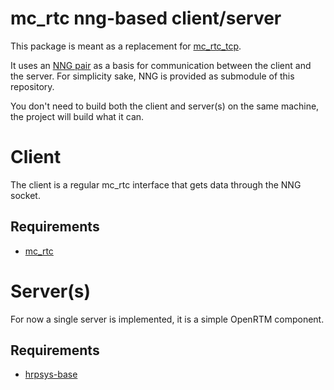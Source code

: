 mc\_rtc nng-based client/server
==

This package is meant as a replacement for [mc\_rtc\_tcp](https://gite.lirmm.fr/multi-contact/mc_rtc_tcp).

It uses an [NNG pair](https://nanomsg.org/gettingstarted/nng/pair.html) as a basis for communication between the client and the server. For simplicity sake, NNG is provided as submodule of this repository.

You don't need to build both the client and server(s) on the same machine, the project will build what it can.

Client
==

The client is a regular mc\_rtc interface that gets data through the NNG socket.

Requirements
--

- [mc\_rtc](https://gite.lirmm.fr/multi-contact/mc_rtc)

Server(s)
==

For now a single server is implemented, it is a simple OpenRTM component.

Requirements
--

- [hrpsys-base](https://github.com/fkanehiro/hrpsys-base)
